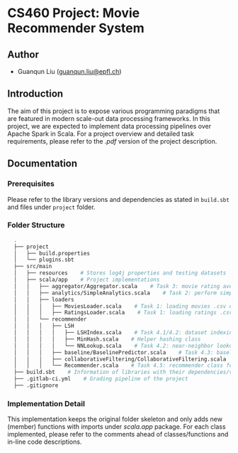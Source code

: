# CS460 Project: Movie Recommender System

## Author
* Guanqun Liu (guanqun.liu@epfl.ch)

## Introduction
The aim of this project is to expose various programming paradigms that are
featured in modern scale-out data processing frameworks. In this project, we are expected
to implement data processing pipelines over Apache Spark in Scala. For a project overview and
detailed task requirements, please refer to the *.pdf* version of the project description.

## Documentation
### Prerequisites
Please refer to the library versions and dependencies as stated in ```build.sbt``` and files under `project`
folder.

### Folder Structure
```bash
  .
  ├── project
  │   ├── build.properties               
  │   └── plugins.sbt            
  ├── src/main
  │   ├── resources    # Stores log4j properties and testing datasets
  │   ├── scala/app    # Project implementations
  │   │   ├── aggregator/Aggregator.scala    # Task 3: movie rating averager with incremental maintaining for new ratings
  │   │   ├── analytics/SimpleAnalytics.scala    # Task 2: perform simple data manipulation and extract required analytics
  │   │   ├── loaders
  │   │   │   ├── MoviesLoader.scala    # Task 1: loading movies .csv dataset
  │   │   │   ├── RatingsLoader.scala    # Task 1: loading ratings .csv dataset
  │   │   └── recommender
  │   │   │   ├── LSH
  │   │   │   │   ├── LSHIndex.scala    # Task 4.1/4.2: dataset indexing; near-neighbor lookups
  │   │   │   │   ├── MinHash.scala    # Helper hashing class
  │   │   │   │   └── NNLookup.scala    # Task 4.2: near-neighbor lookups
  │   │   │   ├── baseline/BaselinePredictor.scala    # Task 4.3: baseline predictor
  │   │   │   ├── collaborativeFiltering/CollaborativeFiltering.scala    # Task 4.4: collaborative filtering using ALS algorithm
  │   │   │   └── Recommender.scala    # Task 4.5: recommender class for baseline and collaborative filtering predictors
  ├── build.sbt    # Information of libraries with their dependencies/versions
  ├── .gitlab-ci.yml    # Grading pipeline of the project
  ├── .gitignore
```

### Implementation Detail
This implementation keeps the original folder skeleton and only adds new (member) functions
with imports under *scala.app* package. For each class implemented, please refer to the comments
ahead of classes/functions and in-line code descriptions.



